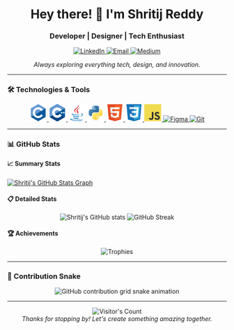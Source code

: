 <h1 align="center">Hey there! 👋 I'm Shritij Reddy</h1>
<h3 align="center">Developer | Designer | Tech Enthusiast</h3>

<p align="center">
  <a href="https://www.linkedin.com/in/shritij-reddy-540835213/" target="_blank">
    <img src="https://img.shields.io/badge/LinkedIn-0077B5?style=flat-square&logo=linkedin&logoColor=white" alt="LinkedIn"/>
  </a>
  <a href="mailto:mathians1@gmail.com">
    <img src="https://img.shields.io/badge/Email-D14836?style=flat-square&logo=gmail&logoColor=white" alt="Email"/>
  </a>
  <a href="https://shritijreddy.medium.com/" target="_blank">
    <img src="https://img.shields.io/badge/Medium-12100E?style=flat-square&logo=medium&logoColor=white" alt="Medium"/>
  </a>
</p>

<p align="center"><i>Always exploring everything tech, design, and innovation.</i></p>

---

### 🛠️ Technologies & Tools

<p align="center">
  <!-- Languages -->
  <a href="https://www.cprogramming.com/" target="_blank" rel="noreferrer">
    <img src="https://raw.githubusercontent.com/devicons/devicon/master/icons/c/c-original.svg" alt="C" width="40" height="40"/>
  </a>
  <a href="https://www.w3schools.com/cpp/" target="_blank" rel="noreferrer">
    <img src="https://raw.githubusercontent.com/devicons/devicon/master/icons/cplusplus/cplusplus-original.svg" alt="C++" width="40" height="40"/>
  </a>
  <a href="https://www.java.com" target="_blank" rel="noreferrer">
    <img src="https://raw.githubusercontent.com/devicons/devicon/master/icons/java/java-original.svg" alt="Java" width="40" height="40"/>
  </a>
  <a href="https://www.python.org" target="_blank" rel="noreferrer">
    <img src="https://raw.githubusercontent.com/devicons/devicon/master/icons/python/python-original.svg" alt="Python" width="40" height="40"/>
  </a>

  <!-- Web Development -->
  <a href="https://www.w3schools.com/html/" target="_blank" rel="noreferrer">
    <img src="https://raw.githubusercontent.com/devicons/devicon/master/icons/html5/html5-original.svg" alt="HTML" width="40" height="40"/>
  </a>
  <a href="https://www.w3schools.com/css/" target="_blank" rel="noreferrer">
    <img src="https://raw.githubusercontent.com/devicons/devicon/master/icons/css3/css3-original.svg" alt="CSS" width="40" height="40"/>
  </a>
  <a href="https://developer.mozilla.org/en-US/docs/Web/JavaScript" target="_blank" rel="noreferrer">
    <img src="https://raw.githubusercontent.com/devicons/devicon/master/icons/javascript/javascript-original.svg" alt="JavaScript" width="40" height="40"/>
  </a>
  
  <!-- Tools -->
  <a href="https://www.figma.com/" target="_blank" rel="noreferrer">
    <img src="https://www.vectorlogo.zone/logos/figma/figma-icon.svg" alt="Figma" width="40" height="40"/>
  </a>
  <a href="https://git-scm.com/" target="_blank" rel="noreferrer">
    <img src="https://www.vectorlogo.zone/logos/git-scm/git-scm-icon.svg" alt="Git" width="40" height="40"/>
  </a>
</p>

---

### 📊 GitHub Stats

#### 📈 Summary Stats
<a href="https://github.com/Shrithu10">
  <img align="center" src="https://github-profile-summary-cards.vercel.app/api/cards/profile-details?username=Shrithu10&theme=gruvbox&hide_border=true" alt="Shritij's GitHub Stats Graph"/>
</a>

#### 📋 Detailed Stats
<p align="center">
  <img src="https://github-readme-stats.vercel.app/api?username=Shrithu10&show_icons=true&theme=gruvbox&hide_border=true" alt="Shritij's GitHub stats" width="48%" />
  <img src="https://github-readme-streak-stats.herokuapp.com/?user=Shrithu10&theme=gruvbox&hide_border=true" alt="GitHub Streak" width="48%" />
</p>

#### 🏆 Achievements
<p align="center">
  <img width=900 src="https://github-profile-trophy.vercel.app/?username=Shrithu10&column=7&theme=gruvbox&no-frame=true" alt="Trophies"/>
</p>

---

### 🐍 Contribution Snake

<p align="center">
  <img src="https://github.com/Shrithu10/Shrithu10/blob/output/github-contribution-grid-snake2.svg" alt="GitHub contribution grid snake animation">
</p>

---

<p align="center">
  <img src="https://profile-counter.glitch.me/Shrithu10/count.svg" alt="Visitor's Count" />
  <br/>
  <i>Thanks for stopping by! Let's create something amazing together.</i>
</p>
